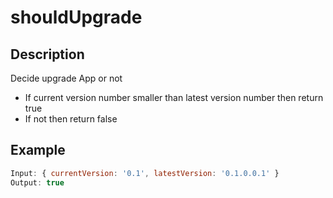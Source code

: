 # shouldUpgrade

## Description

Decide upgrade App or not

* If current version number smaller than latest version number then return true
* If not then return false

## Example

```javascript
Input: { currentVersion: '0.1', latestVersion: '0.1.0.0.1' }
Output: true
```
